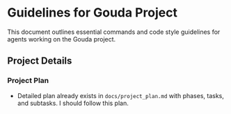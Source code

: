 # Guidelines for Gouda Project

This document outlines essential commands and code style guidelines for agents working on the Gouda project.

## Project Details

### Project Plan

- Detailed plan already exists in `docs/project_plan.md` with phases, tasks, and subtasks. I should follow this plan.

